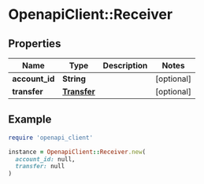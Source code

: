 # OpenapiClient::Receiver

## Properties

| Name | Type | Description | Notes |
| ---- | ---- | ----------- | ----- |
| **account_id** | **String** |  | [optional] |
| **transfer** | [**Transfer**](Transfer.md) |  | [optional] |

## Example

```ruby
require 'openapi_client'

instance = OpenapiClient::Receiver.new(
  account_id: null,
  transfer: null
)
```

